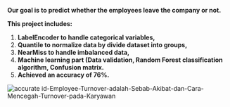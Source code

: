 **Our goal is to predict whether the employees leave the company or not.**

**This project includes:**

1. **LabelEncoder to handle categorical variables,** 
2. **Quantile to normalize data by divide dataset into groups,**
3. **NearMiss to handle imbalanced data,**
4. **Machine learning part (Data validation, Random Forest classification algorithm, Confusion matrix.**
5. **Achieved an accuracy of 76%.**


![accurate id-Employee-Turnover-adalah-Sebab-Akibat-dan-Cara-Mencegah-Turnover-pada-Karyawan](https://user-images.githubusercontent.com/73969654/157326084-b7fec175-7e6b-4e7f-a0fe-73a3e0309993.jpg)
